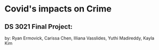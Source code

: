 # Covid's impacts on Crime
## DS 3021 Final Project:
by: Ryan Ermovick, Carissa Chen, Illiana Vasslides, Yuthi Madireddy, Kayla Kim

